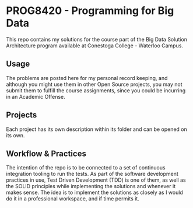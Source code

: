 # PROG8420 - Programming for Big Data

This repo contains my solutions for the course part of the Big Data Solution Architecture program available at 
Conestoga College - Waterloo Campus.

## Usage

The problems are posted here for my personal record keeping, and although you might use them in other Open Source 
projects, you may not submit them to fulfill the course assignments, since you could be incurring in an Academic 
Offense.

## Projects

Each project has its own description within its folder and can be opened on its own.

## Workflow & Practices

The intention of the repo is to be connected to a set of continuous integration tooling to run the tests. As part of 
the software development practices in use, Test Driven Development (TDD) is one of them, as well as the SOLID principles 
while implementing the solutions and whenever it makes sense. The idea is to implement the solutions as closely as I 
would do it in a professional workspace, and if time permits it.


